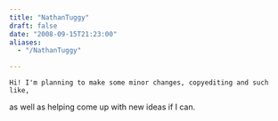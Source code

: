 ```yaml
---
title: "NathanTuggy"
draft: false
date: "2008-09-15T21:23:00"
aliases:
  - "/NathanTuggy"

---
```

    Hi! I'm planning to make some minor changes, copyediting and such like,
as well as helping come up with new ideas if I can.
